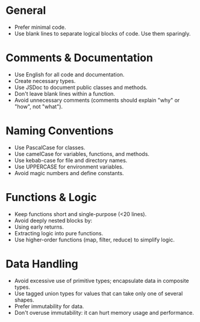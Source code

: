 # General
- Prefer minimal code.
- Use blank lines to separate logical blocks of code. Use them sparingly.

# Comments & Documentation
- Use English for all code and documentation.
- Create necessary types.
- Use JSDoc to document public classes and methods.
- Don't leave blank lines within a function.
- Avoid unnecessary comments (comments should explain "why" or "how", not "what").

# Naming Conventions
- Use PascalCase for classes.
- Use camelCase for variables, functions, and methods.
- Use kebab-case for file and directory names.
- Use UPPERCASE for environment variables.
- Avoid magic numbers and define constants.

# Functions & Logic
- Keep functions short and single-purpose (<20 lines).
- Avoid deeply nested blocks by:
- Using early returns.
- Extracting logic into pure functions.
- Use higher-order functions (map, filter, reduce) to simplify logic.

# Data Handling
- Avoid excessive use of primitive types; encapsulate data in composite types.
- Use tagged union types for values that can take only one of several shapes.
- Prefer immutability for data.
- Don't overuse immutability: it can hurt memory usage and performance.